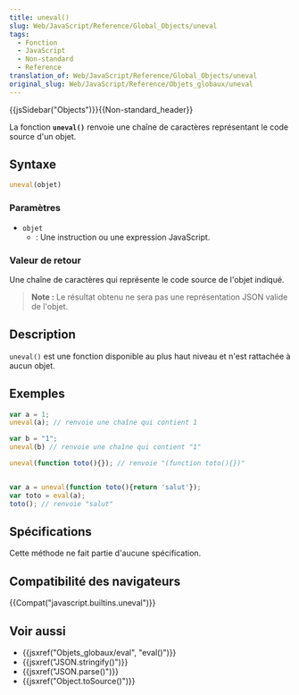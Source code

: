```yaml
---
title: uneval()
slug: Web/JavaScript/Reference/Global_Objects/uneval
tags:
  - Fonction
  - JavaScript
  - Non-standard
  - Reference
translation_of: Web/JavaScript/Reference/Global_Objects/uneval
original_slug: Web/JavaScript/Reference/Objets_globaux/uneval
---
```

{{jsSidebar("Objects")}}{{Non-standard_header}}

La fonction **`uneval()`** renvoie une chaîne de caractères représentant le code source d'un objet.

## Syntaxe

```js
uneval(objet)
```

### Paramètres

- `objet`
  - : Une instruction ou une expression JavaScript.

### Valeur de retour

Une chaîne de caractères qui représente le code source de l'objet indiqué.

> **Note :** Le résultat obtenu ne sera pas une représentation JSON valide de l'objet.

## Description

`uneval()` est une fonction disponible au plus haut niveau et n'est rattachée à aucun objet.

## Exemples

```js
var a = 1;
uneval(a); // renvoie une chaîne qui contient 1

var b = "1";
uneval(b) // renvoie une chaîne qui contient "1"

uneval(function toto(){}); // renvoie "(function toto(){})"


var a = uneval(function toto(){return 'salut'});
var toto = eval(a);
toto(); // renvoie "salut"
```

## Spécifications

Cette méthode ne fait partie d'aucune spécification.

## Compatibilité des navigateurs

{{Compat("javascript.builtins.uneval")}}

## Voir aussi

- {{jsxref("Objets_globaux/eval", "eval()")}}
- {{jsxref("JSON.stringify()")}}
- {{jsxref("JSON.parse()")}}
- {{jsxref("Object.toSource()")}}
